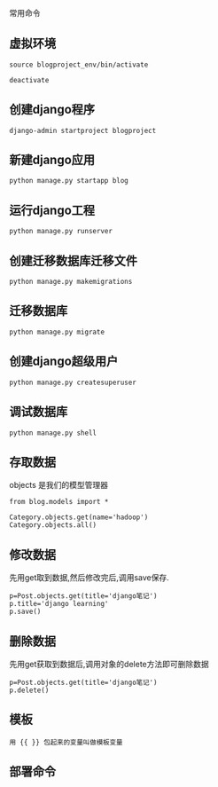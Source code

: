  常用命令

## 虚拟环境

```
source blogproject_env/bin/activate

deactivate
```

## 创建django程序

```
django-admin startproject blogproject
```

## 新建django应用

```
python manage.py startapp blog
```

## 运行django工程

```
python manage.py runserver
```

## 创建迁移数据库迁移文件

```
python manage.py makemigrations
```

## 迁移数据库

```
python manage.py migrate
```

## 创建django超级用户

```
python manage.py createsuperuser
```

## 调试数据库

```
python manage.py shell
```

## 存取数据

objects 是我们的模型管理器

```
from blog.models import *

Category.objects.get(name='hadoop')
Category.objects.all()
```

## 修改数据

先用get取到数据,然后修改完后,调用save保存.

```
p=Post.objects.get(title='django笔记')
p.title='django learning'
p.save()
```

## 删除数据

先用get获取到数据后,调用对象的delete方法即可删除数据
```
p=Post.objects.get(title='django笔记')
p.delete()
```

## 模板

```
用 {{ }} 包起来的变量叫做模板变量
```

## 部署命令